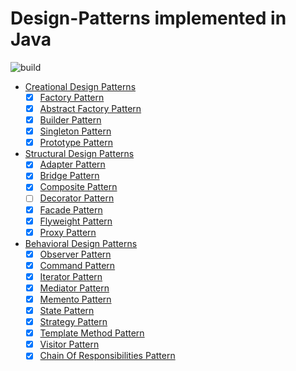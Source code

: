 # Design-Patterns implemented in Java

![build](https://github.com/smzerehpoush/design-patterns/workflows/Java%20CI%20with%20Maven/badge.svg)
- [Creational Design Patterns](src/main/java/creational)
    - [X] [Factory Pattern](../design-patterns-implementation/src/main/java/factory)
    - [X] [Abstract Factory Pattern](../design-patterns-implementation/src/main/java/abstract_factory)
    - [X] [Builder Pattern](../design-patterns-implementation/src/main/java/builder)
    - [X] [Singleton Pattern](../design-patterns-implementation/src/main/java/singleton)
    - [X] [Prototype Pattern](../design-patterns-implementation/src/main/java/prototype)
- [Structural Design Patterns](src/main/java/structural)
    - [x] [Adapter Pattern](src/main/java/structural/adapter)
    - [x] [Bridge Pattern](src/main/java/structural/bridge)
    - [x] [Composite Pattern](src/main/java/structural/composite)
    - [ ] [Decorator Pattern](src/main/java/structural/decorator)
    - [x] [Facade Pattern](src/main/java/structural/facade)
    - [x] [Flyweight Pattern](src/main/java/structural/flyweight)
    - [x] [Proxy Pattern](src/main/java/structural/proxy)
- [Behavioral Design Patterns](../design-patterns-implementation/src/main/java/behavioral)
    - [x] [Observer Pattern](../design-patterns-implementation/src/main/java/behavioral/observer)
    - [x] [Command Pattern](../design-patterns-implementation/src/main/java/behavioral/command)
    - [x] [Iterator Pattern](../design-patterns-implementation/src/main/java/behavioral/iterator)
    - [x] [Mediator Pattern](../design-patterns-implementation/src/main/java/behavioral/mediator)
    - [x] [Memento Pattern](../design-patterns-implementation/src/main/java/behavioral/memento)
    - [x] [State Pattern](../design-patterns-implementation/src/main/java/behavioral/state)
    - [x] [Strategy Pattern](../design-patterns-implementation/src/main/java/behavioral/strategy)
    - [x] [Template Method Pattern](../design-patterns-implementation/src/main/java/behavioral/template_method)
    - [x] [Visitor Pattern](../design-patterns-implementation/src/main/java/behavioral/visitor)
    - [x] [Chain Of Responsibilities Pattern](../design-patterns-implementation/src/main/java/behavioral/chain_of_responsibilites)
